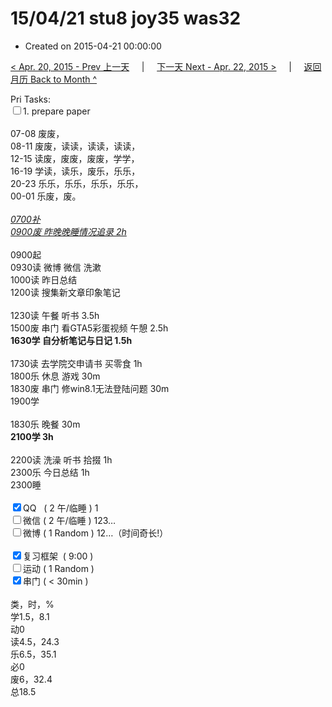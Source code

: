 # 15/04/21 stu8 joy35 was32

- Created on 2015-04-21 00:00:00

[< Apr. 20, 2015 - Prev 上一天](/_archived/lifelogs/2015/04/d20.md) &nbsp; &nbsp; | &nbsp; &nbsp; [下一天 Next - Apr. 22, 2015 >](/_archived/lifelogs/2015/04/d22.md) &nbsp; &nbsp; |  &nbsp; &nbsp; [返回月历 Back to Month ^](/_archived/lifelogs/2015/04/index.md)
<br/><div>Pri Tasks:</div><div><input type="checkbox" />1. prepare paper</div><div><br/></div><div>07-08 废废，</div><div>08-11 废废，读读，读读，读读，</div><div>12-15 读废，废废，废废，学学，</div><div>16-19 学读，读乐，废乐，乐乐，</div><div>20-23 乐乐，乐乐，乐乐，乐乐，</div><div>00-01 乐废，废。</div><div><br/></div><div><u><em>0700补</em></u></div><div><u><em>0900废 昨晚晚睡情况追录 2h</em></u></div><div><br/></div><div>0900起</div><div>0930读 微博 微信 洗漱</div><div>1000读 昨日总结</div><div>1200读 搜集新文章印象笔记</div><div><br/></div><div>1230读 午餐 听书 3.5h</div><div>1500废 串门 看GTA5彩蛋视频 午憩 2.5h</div><div><b>1630学 自分析笔记与日记 1.5h</b></div><div><br/></div><div>1730读 去学院交申请书 买零食 1h</div><div>1800乐 休息 游戏 30m</div><div>1830废 串门 修win8.1无法登陆问题 30m</div><div>1900学 </div><div><br/></div><div>1830乐 晚餐 30m</div><div><strong>2100学 3h</strong></div><div><br/></div><div>2200读 洗澡 听书 拾掇 1h</div><div>2300乐 今日总结 1h</div><div>2300睡</div><div><br/></div><div><input type="checkbox" checked="true" />QQ   ( 2 午/临睡 ) 1</div><div><input type="checkbox" />微信 ( 2 午/临睡 ) 123…</div><div><input type="checkbox" />微博 ( 1 Random ) 12…（时间奇长!）</div><div><br/></div><div><input type="checkbox" checked="true" />复习框架  ( 9:00 )</div><div><input type="checkbox" />运动 ( 1 Random )</div><div><input type="checkbox" checked="true" />串门 ( < 30min )</div><div><br/></div><div>类，时，%</div><div>学1.5，8.1</div><div>动0</div><div>读4.5，24.3</div><div>乐6.5，35.1</div><div>必0</div><div>废6，32.4</div><div>总18.5</div>
